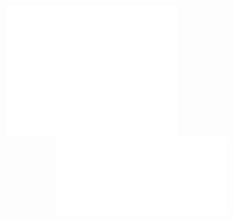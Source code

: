 [<img align="left" width="390" src="/github-metrics.svg">](#)
[<img align="right" width="390" src="/metrics.plugin.isocalendar.svg">](#)